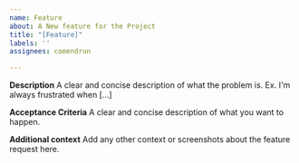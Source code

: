 ```yaml
---
name: Feature
about: A New feature for the Project
title: "[Feature]"
labels: ''
assignees: comendrun

---
```


**Description**
A clear and concise description of what the problem is. Ex. I'm always frustrated when [...]

**Acceptance Criteria**
A clear and concise description of what you want to happen.

**Additional context**
Add any other context or screenshots about the feature request here.
